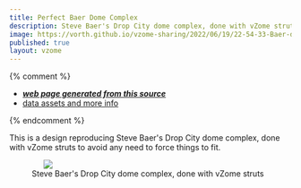 ```yaml
---
title: Perfect Baer Dome Complex
description: Steve Baer's Drop City dome complex, done with vZome struts to avoid any need to force things to fit.
image: https://vorth.github.io/vzome-sharing/2022/06/19/22-54-33-Baer-dome-triplet-no-fudge/Baer-dome-triplet-no-fudge.png
published: true
layout: vzome
---
```


{% comment %}
 - [***web page generated from this source***](<https://vorth.github.io/vzome-sharing/2022/06/19/Baer-dome-triplet-no-fudge-22-54-33.html>)
 - [data assets and more info](<https://github.com/vorth/vzome-sharing/tree/main/2022/06/19/22-54-33-Baer-dome-triplet-no-fudge/>)
 
{% endcomment %}

This is a design reproducing Steve Baer's Drop City dome complex, done with vZome struts to avoid any need to force things to fit.

<figure>
  <vzome-viewer style="width: 87%; height: 60vh; margin: 5%"
         src="https://vorth.github.io/vzome-sharing/2022/06/19/22-54-33-Baer-dome-triplet-no-fudge/Baer-dome-triplet-no-fudge.vZome" >
    <img src="https://vorth.github.io/vzome-sharing/2022/06/19/22-54-33-Baer-dome-triplet-no-fudge/Baer-dome-triplet-no-fudge.png" />
  </vzome-viewer>
  <figcaption>Steve Baer's Drop City dome complex, done with vZome struts</figcaption>
</figure>
    
